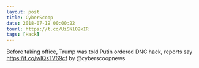 ```yaml
---
layout: post
title: CyberScoop
date: 2018-07-19 00:00:22
tourl: https://t.co/UiSN102kIR
tags: [Hack]
---
```

Before taking office, Trump was told Putin ordered DNC hack, reports say  https://t.co/wIQsTV69cf by @cyberscoopnews